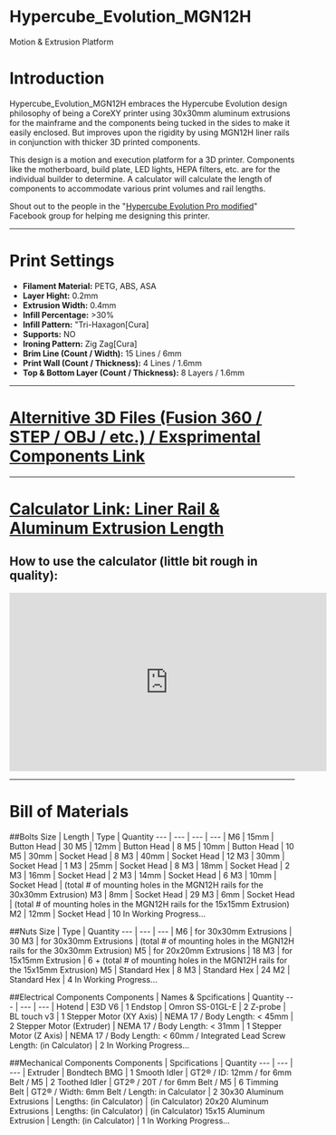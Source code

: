 # Hypercube_Evolution_MGN12H
Motion &amp; Extrusion Platform
# Introduction
Hypercube_Evolution_MGN12H embraces the Hypercube Evolution design philosophy of being a CoreXY printer using 30x30mm aluminum extrusions for the mainframe and the components being tucked in the sides to make it easily enclosed. But improves upon the rigidity by using MGN12H liner rails in conjunction with thicker 3D printed components.

This design is a motion and execution platform for a 3D printer. Components like the motherboard, build plate, LED lights, HEPA filters, etc. are for the individual builder to determine. A calculator will calculate the length of components to accommodate various print volumes and rail lengths.

Shout out to the people in the "[Hypercube Evolution Pro modified](https://www.facebook.com/groups/hevopro/)" Facebook group for helping me designing this printer.

---

# Print Settings
- **Filament Material:** PETG, ABS, ASA
- **Layer Hight:** 0.2mm
- **Extrusion Width:** 0.4mm
- **Infill Percentage:** >30%
- **Infill Pattern:** "Tri-Haxagon[Cura]
- **Supports:** NO
- **Ironing Pattern:** Zig Zag[Cura]
- **Brim Line (Count / Width):** 15 Lines / 6mm
- **Print Wall (Count / Thickness):** 4 Lines / 1.6mm
- **Top & Bottom Layer (Count / Thickness):** 8 Layers / 1.6mm

---

# [Alternitive 3D Files (Fusion 360 / STEP / OBJ / etc.) / Exsprimental Components Link](https://a360.co/33fj55M)

---

# [Calculator Link: Liner Rail & Aluminum Extrusion Length](https://docs.google.com/spreadsheets/d/1z5ObTX2y20HfxdOqHHtOSIN-e-pqkRhXmnSUIc6pu8w/edit?usp=sharing)
## How to use the calculator (little bit rough in quality): 
<iframe width="560" height="315" src="https://www.youtube.com/embed/7c40CwL1CLM" frameborder="0" allow="accelerometer; autoplay; encrypted-media; gyroscope; picture-in-picture" allowfullscreen></iframe>

---

# Bill of Materials

##Bolts
Size | Length | Type | Quantity
--- | --- | --- | --- |
M6 | 15mm | Button Head | 30
M5 | 12mm | Button Head | 8
M5 | 10mm | Button Head | 10
M5 | 30mm | Socket Head | 8
M3 | 40mm | Socket Head | 12
M3 | 30mm | Socket Head | 1
M3 | 25mm | Socket Head | 8
M3 | 18mm | Socket Head | 2
M3 | 16mm | Socket Head | 2
M3 | 14mm | Socket Head | 6
M3 | 10mm | Socket Head | (total # of mounting holes in the MGN12H rails for the 30x30mm Extrusion) 
M3 | 8mm | Socket Head | 29
M3 | 6mm | Socket Head | (total # of mounting holes in the MGN12H rails for the 15x15mm Extrusion) 
M2 | 12mm | Socket Head | 10
In Working Progress...

##Nuts
Size | Type | Quantity
--- | --- | --- |
M6 | for 30x30mm Extrusions | 30
M3 | for 30x30mm Extrusions | (total # of mounting holes in the MGN12H rails for the 30x30mm Extrusion) 
M5 | for 20x20mm Extrusions | 18
M3 | for 15x15mm Extrusion | 6 + (total # of mounting holes in the MGN12H rails for the 15x15mm Extrusion) 
M5 | Standard Hex | 8
M3 | Standard Hex | 24
M2 | Standard Hex | 4
In Working Progress...

##Electrical Components
Components | Names & Spcifications | Quantity
--- | --- | --- |
Hotend | E3D V6 | 1
Endstop | Omron SS-01GL-E | 2
Z-probe | BL touch v3 | 1
Stepper Motor (XY Axis) | NEMA 17 / Body Length: < 45mm | 2
Stepper Motor (Extruder) | NEMA 17 / Body Length: < 31mm | 1
Stepper Motor (Z Axis) |  NEMA 17 / Body Length: < 60mm / Integrated Lead Screw Length: (in Calculator) | 2
In Working Progress...

##Mechanical Components
Components | Spcifications | Quantity
--- | --- | --- |
Extruder | Bondtech BMG | 1
Smooth Idler | GT2® / ID: 12mm / for 6mm Belt / M5 | 2
Toothed Idler | GT2® / 20T / for 6mm Belt / M5 | 6
Timming Belt | GT2® / Width: 6mm Belt / Length: in Calculator | 2
30x30 Aluminum Extrusions | Lengths: (in Calculator) | (in Calculator)
20x20 Aluminum Extrusions | Lengths: (in Calculator) | (in Calculator)
15x15 Aluminum Extrusion | Length: (in Calculator) | 1
In Working Progress...
